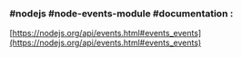 

### #nodejs #node-events-module #documentation :

[https://nodejs.org/api/events.html#events_events](https://nodejs.org/api/events.html#events_events) 
